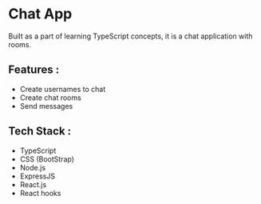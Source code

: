 # Chat App

Built as a part of learning TypeScript concepts, it is a chat application with rooms.

## Features :
- Create usernames to chat
- Create chat rooms
- Send messages

## Tech Stack :
- TypeScript
- CSS (BootStrap)
- Node.js
- ExpressJS
- React.js
- React hooks
